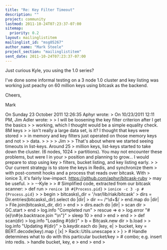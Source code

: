 ```yaml
---
title: "Re: Key Filter Timeout"
description: ""
project: community
lastmod: 2011-10-24T07:23:37-07:00
sitemap:
  priority: 0.2
layout: mailinglistitem
mailinglist_id: "msg05267"
author_name: "Mark Steele"
project_section: "mailinglistitem"
sent_date: 2011-10-24T07:23:37-07:00
---
```



Just curious Kyle, you using the 1.0 series?

I've done some informal testing on a 3 node 1.0 cluster and key listing was 
working just peachy on 60 million keys using bitcask as the backend.

Cheers,

Mark

On Sunday 23 October 2011 12:26:35 Aphyr wrote:
&gt; On 10/23/2011 12:11 PM, Jim Adler wrote:
&gt; &gt; I will be loosening the key filter criterion after I get the basics
&gt; &gt; working, which I thought would be a simple equality check. 8M keys
&gt; &gt; isn't really a large data set, is it? I thought that keys were stored
&gt; &gt; in memory and key filters just operated on those memory keys and not
&gt; &gt; data.
&gt; &gt;
&gt; &gt; Jim
&gt; 
&gt; That's about where we started seeing timeouts in list-keys. Around 25
&gt; million keys, list-keys started to take down the cluster. (6 nodes, 1024
&gt; partitions). You may not encounter these problems, but were I in your
&gt; position and planning to grow... I would prepare to stop using key
&gt; filters, bucket listing, and key listing early.
&gt; 
&gt; Our current strategy is to store the keys in Redis, and synchronize them
&gt; with post-commit hooks and a process that reads over bitcask. With
&gt; ionice 3, it's fairly low-impact. https://github.com/aphyr/bitcask-ruby
&gt; may be useful.
&gt; 
&gt; --Kyle
&gt; 
&gt; # Simplified code, extracted from our bitcask scanner:
&gt; def run
&gt; `renice 10 #{Process.pid}`
&gt; `ionice -c 3 -p #{Process.pid}`
&gt; 
&gt; begin
&gt; bitcasks\\_dir = '/var/lib/riak/bitcask'
&gt; dirs = Dir.entries(bitcasks\\_dir).select do |dir|
&gt; dir =~ /^\\d+$/
&gt; end.map do |dir|
&gt; File.join(bitcasks\\_dir, dir)
&gt; end
&gt; 
&gt; dirs.each do |dir|
&gt; scan dir
&gt; GC.start
&gt; end
&gt; log.info "Completed run"
&gt; rescue =&gt; e
&gt; log.error "#{e}\\n#{e.backtrace.join "\\n"}"
&gt; sleep 10
&gt; end
&gt; end
&gt; end
&gt; 
&gt; def scan(dir)
&gt; log.info "Loading #{dir}"
&gt; b = Bitcask.new dir
&gt; b.load
&gt; 
&gt; log.info "Updating #{dir}"
&gt; b.keydir.each do |key, e|
&gt; bucket, key = BERT.decode(key).map { |x|
&gt; Rack::Utils.unescape x
&gt; }
&gt; # Handle determines what to do with this particular bucket/key
&gt; # combo; e.g. insert into redis.
&gt; handle bucket, key, e
&gt; end
&gt; end
&gt; 

